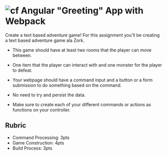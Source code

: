 ![cf](http://i.imgur.com/7v5ASc8.png) Angular "Greeting" App with Webpack
====

Create a text based adventure game! For this assignment you'll be creating a text based adventure game ala Zork. 

* This game should have at least two rooms that the player can move between. 

* One item that the player can interact with and one monster for the player to defeat. 

* Your webpage should have a command input and a button or a form submission to do something based on the command. 

* No need to try and persist the data. 

* Make sure to create each of your different commands or actions as functions on your controller.

## Rubric
* Command Processing: 3pts 
* Game Construction: 4pts 
* Build Process: 3pts

